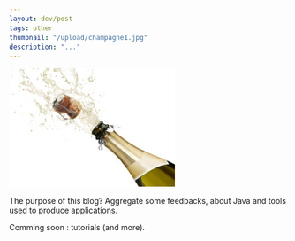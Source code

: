 ```yaml
---
layout: dev/post
tags: other
thumbnail: "/upload/champagne1.jpg"
description: "..."
---
```


![alt text](/upload/champagne1.jpg)


The purpose of this blog? Aggregate some feedbacks, about Java and tools used to produce applications.

Comming soon : tutorials (and more).